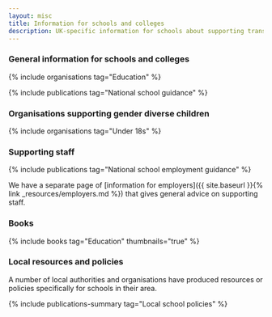 ```yaml
---
layout: misc
title: Information for schools and colleges
description: UK-specific information for schools about supporting trans, nonbinary, and gender non-conforming students and staff
---
```


### General information for schools and colleges

{% include organisations tag="Education" %}

{% include publications tag="National school guidance" %}

### Organisations supporting gender diverse children 

{% include organisations tag="Under 18s" %}

### Supporting staff

{% include publications tag="National school employment guidance" %}

We have a separate page of [information for employers]({{ site.baseurl }}{% link _resources/employers.md %}) that gives general advice on supporting staff.

### Books

{% include books tag="Education" thumbnails="true" %}

### Local resources and policies

A number of local authorities and organisations have produced resources or policies specifically for schools in their area.

{% include publications-summary tag="Local school policies" %}
